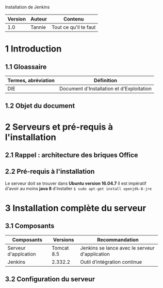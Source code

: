 Installation de Jenkins

Version|Auteur|Contenu
-------|------|-------
1.0 | Tannie | Tout ce qu'il te faut

# 1 Introduction #

## 1.1 Gloassaire ##

Termes, abréviation|Définition
-------------------|-----------
DIE|Document d'Installation et d'Exploitation

## 1.2 Objet du document ##

# 2 Serveurs et pré-requis à l'installation #

## 2.1 Rappel : architecture des briques Office ##

## 2.2 Pré-requis à l'installation ##

Le serveur doit se trouver dans **Ubuntu version 16.04.7**
Il est impératif d'avoir au moins **java 8** d'installer
```$ sudo apt-get install openjdk-8-jre```

# 3 Installation complète du serveur ##

## 3.1 Composants ##

Composants|Versions|Recommandation
----------|--------|-------------
Serveur d'applcation|Tomcat 8.5|Jenkins se lance avec le serveur d'application
Jenkins|2.332.2|Outil d’intégration continue

## 3.2 Configuration du serveur ##


